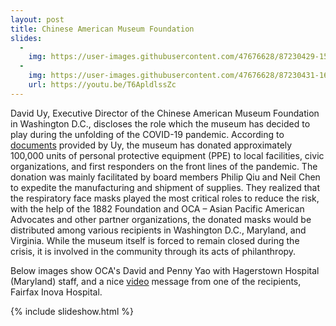 ```yaml
---
layout: post
title: Chinese American Museum Foundation
slides:
  -
    img: https://user-images.githubusercontent.com/47676628/87230429-155e0400-c37e-11ea-9f4c-9e85f05311b6.jpg
  -
    img: https://user-images.githubusercontent.com/47676628/87230431-168f3100-c37e-11ea-8414-ee69c8ba4bea.jpg
    url: https://youtu.be/T6ApldlssZc
---   
```


David Uy, Executive Director of the Chinese American Museum Foundation in Washington D.C., discloses the role which the museum has decided to play during the unfolding of the COVID-19 pandemic. According to [documents](https://github.com/moca40/moca40.github.io/files/4907351/Press.Release.CAMDC.Donates.Face.Masks.Metro.DC.4-5-20.pdf) provided by Uy, the museum has donated approximately 100,000 units of personal protective equipment (PPE) to local facilities, civic organizations, and first responders on the front lines of the pandemic. The donation was mainly facilitated by board members Philip Qiu and Neil Chen to expedite the manufacturing and shipment of supplies. They realized that the respiratory face masks played the most critical roles to reduce the risk, with the help of the 1882 Foundation and OCA – Asian Pacific American Advocates and other partner organizations, the donated masks would be  distributed among various recipients in Washington D.C., Maryland, and Virginia. While the museum itself is forced to remain closed during the crisis, it is involved in the community through its acts of philanthropy. 

Below images show OCA's David and Penny Yao with Hagerstown Hospital (Maryland) staff, and a nice [video](https://youtu.be/T6ApldlssZc) message from one of the recipients, Fairfax Inova Hospital.

{% include slideshow.html %}
